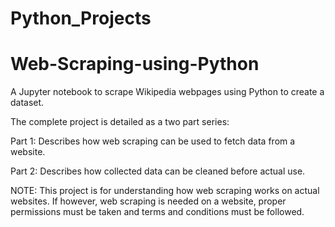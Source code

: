 # Python_Projects
# Web-Scraping-using-Python
A Jupyter notebook to scrape Wikipedia webpages using Python to create a dataset.

The complete project is detailed as a two part series:

Part 1: Describes how web scraping can be used to fetch data from a website.

Part 2: Describes how collected data can be cleaned before actual use.

NOTE: This project is for understanding how web scraping works on actual websites. If however, web scraping is needed on a website, proper permissions must be taken and terms and conditions must be followed.
